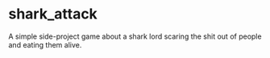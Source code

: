 # shark_attack
A simple side-project game about a shark lord scaring the shit out of people and eating them alive.
